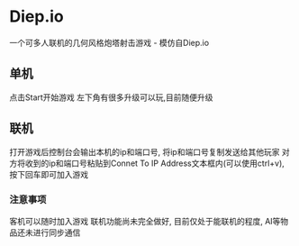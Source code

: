 # Diep.io
一个可多人联机的几何风格炮塔射击游戏 - 模仿自Diep.io

## 单机
点击Start开始游戏
左下角有很多升级可以玩,目前随便升级

## 联机
打开游戏后控制台会输出本机的ip和端口号, 将ip和端口号复制发送给其他玩家
对方将收到的ip和端口号粘贴到Connet To IP Address文本框内(可以使用ctrl+v), 按下回车即可加入游戏

### 注意事项
客机可以随时加入游戏
联机功能尚未完全做好, 目前仅处于能联机的程度, AI等物品还未进行同步通信
